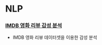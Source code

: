 # NLP

### [IMDB 영화 리뷰 감성 분석](https://github.com/junhyeok8696/NLP/blob/main/IMDB_movie_reviews_sentiment_analysis.ipynb)
- IMDB 영화 리뷰 데이터셋을 이용한 감성 분석
